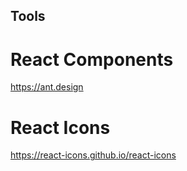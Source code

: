 ## Tools

# React Components
https://ant.design

# React Icons
https://react-icons.github.io/react-icons

